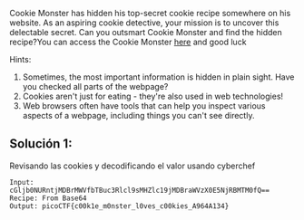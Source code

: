 Cookie Monster has hidden his top-secret cookie recipe somewhere on his website. As an aspiring cookie detective, your mission is to uncover this delectable secret. Can you outsmart Cookie Monster and find the hidden recipe?You can access the Cookie Monster [here](http://verbal-sleep.picoctf.net:60118/) and good luck

Hints:
1. Sometimes, the most important information is hidden in plain sight. Have you checked all parts of the webpage?
2. Cookies aren't just for eating - they're also used in web technologies!
3. Web browsers often have tools that can help you inspect various aspects of a webpage, including things you can't see directly.

## Solución 1:
Revisando las cookies y decodificando el valor usando cyberchef
```
Input: cGljb0NURntjMDBrMWVfbTBuc3Rlcl9sMHZlc19jMDBraWVzX0E5NjRBMTM0fQ==
Recipe: From Base64
Output: picoCTF{c00k1e_m0nster_l0ves_c00kies_A964A134}
```
